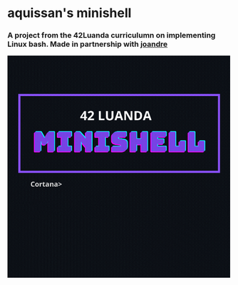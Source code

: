 # aquissan's minishell

<!DOCTYPE html>
<html lang="en">
<head>
    <meta charset="UTF-8">
    <meta name="viewport" content="width=device-width, initial-scale=1.0">
</head>
<body>
<h3>
  A project from the 42Luanda curriculumn on implementing Linux bash. Made in partnership with <a href="https://github.com/Jose-Pedro-Andre" target="_blank" rel="noopener">joandre</a>
</h3>
<img src="./MINISHELL (1).gif" width="500" height="500"></img>
</body>
</html>
